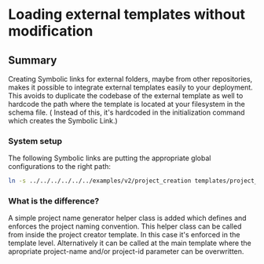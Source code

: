 # Loading external templates without modification

## Summary
Creating Symbolic links for external folders, maybe from other repositories, makes it possible to integrate external 
templates easily to your deployment. This avoids to duplicate the codebase of the external template as well to hardcode the path
where the template is located at your filesystem in the schema file. ( Instead of this, it's hardcoded in the initialization 
command which creates the Symbolic Link.)
 
 
 ### System setup
 
 The following Symbolic links are putting the appropriate global configurations to the right path:
 
 ```bash
ln -s ../../../../../../examples/v2/project_creation templates/project_creation

```

### What is the difference?
A simple project name generator helper class is added which defines and enforces the project naming convention.
This helper class can be called from inside the project creator template. In this case it's enforced in the template level.
Alternatively it can be called at the main template where the apropriate project-name and/or project-id parameter can be overwritten.